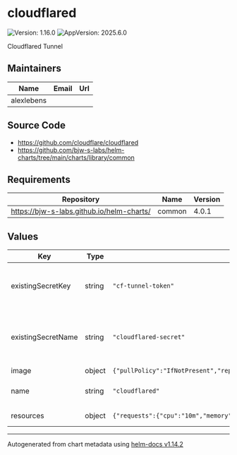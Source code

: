# cloudflared

![Version: 1.16.0](https://img.shields.io/badge/Version-1.16.0-informational?style=flat-square) ![AppVersion: 2025.6.0](https://img.shields.io/badge/AppVersion-2025.6.0-informational?style=flat-square)

Cloudflared Tunnel

## Maintainers

| Name | Email | Url |
| ---- | ------ | --- |
| alexlebens |  |  |

## Source Code

* <https://github.com/cloudflare/cloudflared>
* <https://github.com/bjw-s-labs/helm-charts/tree/main/charts/library/common>

## Requirements

| Repository | Name | Version |
|------------|------|---------|
| https://bjw-s-labs.github.io/helm-charts/ | common | 4.0.1 |

## Values

| Key | Type | Default | Description |
|-----|------|---------|-------------|
| existingSecretKey | string | `"cf-tunnel-token"` | Name of key that contains the token in the existingSecret |
| existingSecretName | string | `"cloudflared-secret"` | Name of existing secret that contains Cloudflare token |
| image | object | `{"pullPolicy":"IfNotPresent","repository":"cloudflare/cloudflared","tag":"2025.6.0"}` | Default image |
| name | string | `"cloudflared"` | Name override of release |
| resources | object | `{"requests":{"cpu":"10m","memory":"128Mi"}}` | Default resources |

----------------------------------------------
Autogenerated from chart metadata using [helm-docs v1.14.2](https://github.com/norwoodj/helm-docs/releases/v1.14.2)
